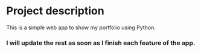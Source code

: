 # Project  description

This is a simple web app to show my portfolio using Python.

### I will update the rest as soon as I finish each feature of the app.